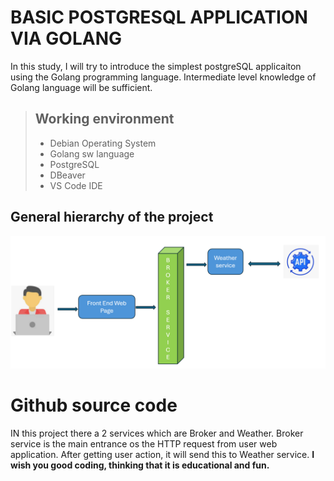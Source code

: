 # BASIC POSTGRESQL APPLICATION VIA GOLANG

In this study, I will try to introduce the simplest postgreSQL applicaiton using the Golang programming language. Intermediate level knowledge of Golang language will be sufficient.

> ## Working environment
>
> - Debian Operating System
> - Golang sw language
> - PostgreSQL
> - DBeaver
> - VS Code IDE 

## General hierarchy of the project
![hierarchy.PNG](pictures/Weather-service-hiearchy.PNG)





# Github source code


IN this project there a 2 services which are Broker and Weather.
Broker service is the main entrance os the HTTP request from user web application.
After getting user action, it will send this to Weather service.
__**I wish you good coding, thinking that it is educational and fun.**__
